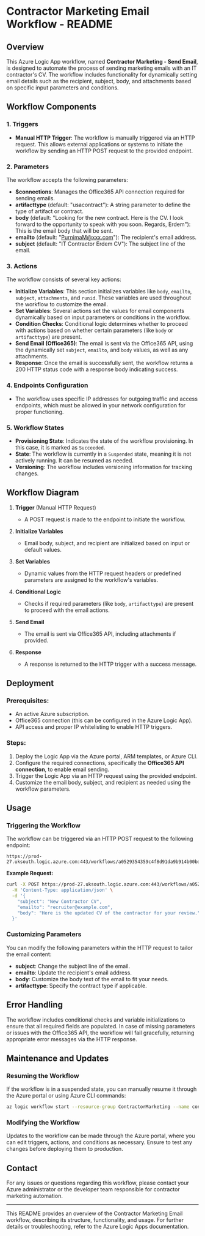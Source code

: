 # Contractor Marketing Email Workflow - README

## Overview

This Azure Logic App workflow, named **Contractor Marketing - Send Email**, is designed to automate the process of sending marketing emails with an IT contractor's CV. The workflow includes functionality for dynamically setting email details such as the recipient, subject, body, and attachments based on specific input parameters and conditions.

## Workflow Components

### 1. **Triggers**
   - **Manual HTTP Trigger**: The workflow is manually triggered via an HTTP request. This allows external applications or systems to initiate the workflow by sending an HTTP POST request to the provided endpoint.

### 2. **Parameters**
   The workflow accepts the following parameters:

   - **$connections**: Manages the Office365 API connection required for sending emails.
   - **artifacttype** (default: "usacontract"): A string parameter to define the type of artifact or contract.
   - **body** (default: "Looking for the new contract. Here is the CV. I look forward to the opportunity to speak with you soon. Regards, Erdem"): This is the email body that will be sent.
   - **emailto** (default: "PurnimaM@xxx.com"): The recipient's email address.
   - **subject** (default: "IT Contractor Erdem CV"): The subject line of the email.

### 3. **Actions**
   The workflow consists of several key actions:

   - **Initialize Variables**: This section initializes variables like `body`, `emailto`, `subject`, `attachments`, and `runid`. These variables are used throughout the workflow to customize the email.
   - **Set Variables**: Several actions set the values for email components dynamically based on input parameters or conditions in the workflow.
   - **Condition Checks**: Conditional logic determines whether to proceed with actions based on whether certain parameters (like `body` or `artifacttype`) are present.
   - **Send Email (Office365)**: The email is sent via the Office365 API, using the dynamically set `subject`, `emailto`, and `body` values, as well as any attachments.
   - **Response**: Once the email is successfully sent, the workflow returns a 200 HTTP status code with a response body indicating success.

### 4. **Endpoints Configuration**
   - The workflow uses specific IP addresses for outgoing traffic and access endpoints, which must be allowed in your network configuration for proper functioning.

### 5. **Workflow States**
   - **Provisioning State**: Indicates the state of the workflow provisioning. In this case, it is marked as `Succeeded`.
   - **State**: The workflow is currently in a `Suspended` state, meaning it is not actively running. It can be resumed as needed.
   - **Versioning**: The workflow includes versioning information for tracking changes.

## Workflow Diagram

1. **Trigger** (Manual HTTP Request)
   - A POST request is made to the endpoint to initiate the workflow.
  
2. **Initialize Variables**
   - Email body, subject, and recipient are initialized based on input or default values.

3. **Set Variables**
   - Dynamic values from the HTTP request headers or predefined parameters are assigned to the workflow's variables.

4. **Conditional Logic**
   - Checks if required parameters (like `body`, `artifacttype`) are present to proceed with the email actions.

5. **Send Email**
   - The email is sent via Office365 API, including attachments if provided.

6. **Response**
   - A response is returned to the HTTP trigger with a success message.

## Deployment

### Prerequisites:
   - An active Azure subscription.
   - Office365 connection (this can be configured in the Azure Logic App).
   - API access and proper IP whitelisting to enable HTTP triggers.

### Steps:
   1. Deploy the Logic App via the Azure portal, ARM templates, or Azure CLI.
   2. Configure the required connections, specifically the **Office365 API connection**, to enable email sending.
   3. Trigger the Logic App via an HTTP request using the provided endpoint.
   4. Customize the email body, subject, and recipient as needed using the workflow parameters.

## Usage

### Triggering the Workflow
   The workflow can be triggered via an HTTP POST request to the following endpoint:

   ```
   https://prod-27.uksouth.logic.azure.com:443/workflows/a0529354359c4f8d91da9b914b00bd03
   ```

   **Example Request:**
   ```bash
   curl -X POST https://prod-27.uksouth.logic.azure.com:443/workflows/a0529354359c4f8d91da9b914b00bd03 \
     -H 'Content-Type: application/json' \
     -d '{
       "subject": "New Contractor CV",
       "emailto": "recruiter@example.com",
       "body": "Here is the updated CV of the contractor for your review."
     }'
   ```

### Customizing Parameters
   You can modify the following parameters within the HTTP request to tailor the email content:

   - **subject**: Change the subject line of the email.
   - **emailto**: Update the recipient's email address.
   - **body**: Customize the body text of the email to fit your needs.
   - **artifacttype**: Specify the contract type if applicable.

## Error Handling

The workflow includes conditional checks and variable initializations to ensure that all required fields are populated. In case of missing parameters or issues with the Office365 API, the workflow will fail gracefully, returning appropriate error messages via the HTTP response.

## Maintenance and Updates

### Resuming the Workflow
If the workflow is in a suspended state, you can manually resume it through the Azure portal or using Azure CLI commands:

```bash
az logic workflow start --resource-group ContractorMarketing --name contractormarketing-sendemail
```

### Modifying the Workflow
Updates to the workflow can be made through the Azure portal, where you can edit triggers, actions, and conditions as necessary. Ensure to test any changes before deploying them to production.

## Contact

For any issues or questions regarding this workflow, please contact your Azure administrator or the developer team responsible for contractor marketing automation.

---

This README provides an overview of the Contractor Marketing Email workflow, describing its structure, functionality, and usage. For further details or troubleshooting, refer to the Azure Logic Apps documentation.

